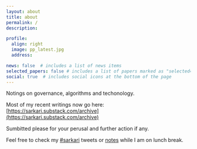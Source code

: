 ```yaml
---
layout: about
title: about
permalink: /
description: 

profile:
  align: right
  image: pp_latest.jpg
  address:

news: false  # includes a list of news items
selected_papers: false # includes a list of papers marked as "selected={true}"
social: true  # includes social icons at the bottom of the page
---
```


Notings on governance, algorithms and techonology. 

Most of my recent writings now go here: [https://sarkari.substack.com/archive](https://sarkari.substack.com/archive)

Sumbitted please for your perusal and further action if any.

Feel free to check my [#sarkari](https://twitter.com/search?q=(%23sarkari)%20(from%3ANisarHogaya)&src=typed_query) tweets or [notes](/blog/) while I am on lunch break.
